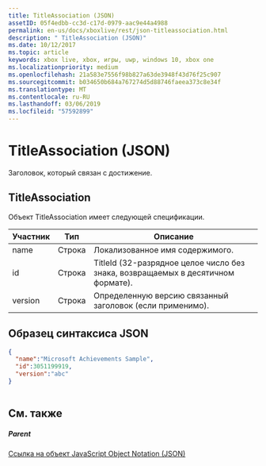 ```yaml
---
title: TitleAssociation (JSON)
assetID: 05f4edbb-cc3d-c17d-0979-aac9e44a4988
permalink: en-us/docs/xboxlive/rest/json-titleassociation.html
description: " TitleAssociation (JSON)"
ms.date: 10/12/2017
ms.topic: article
keywords: xbox live, xbox, игры, uwp, windows 10, xbox one
ms.localizationpriority: medium
ms.openlocfilehash: 21a583e7556f98b827a63de3948f43d76f25c907
ms.sourcegitcommit: b034650b684a767274d5d88746faeea373c8e34f
ms.translationtype: MT
ms.contentlocale: ru-RU
ms.lasthandoff: 03/06/2019
ms.locfileid: "57592899"
---
```

# <a name="titleassociation-json"></a>TitleAssociation (JSON)
Заголовок, который связан с достижение. 
<a id="ID4EN"></a>

 
## <a name="titleassociation"></a>TitleAssociation
 
Объект TitleAssociation имеет следующей спецификации.
 
| Участник| Тип| Описание| 
| --- | --- | --- | 
| name| Строка| Локализованное имя содержимого.| 
| id| Строка| TitleId (32-разрядное целое число без знака, возвращаемых в десятичном формате).| 
| version| Строка| Определенную версию связанный заголовок (если применимо).| 
  
<a id="ID4E4B"></a>

 
## <a name="sample-json-syntax"></a>Образец синтаксиса JSON
 

```json
{
  "name":"Microsoft Achievements Sample",
  "id":3051199919,
  "version":"abc"
}
    
```

  
<a id="ID4EGC"></a>

 
## <a name="see-also"></a>См. также
 
<a id="ID4EIC"></a>

 
##### <a name="parent"></a>Parent 

[Ссылка на объект JavaScript Object Notation (JSON)](atoc-xboxlivews-reference-json.md)

   
